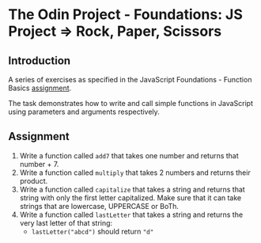 # The Odin Project - Foundations: JS Project &rArr; Rock, Paper, Scissors

## Introduction

A series of exercises as specified in the JavaScript Foundations - Function Basics
[assignment](https://www.theodinproject.com/lessons/foundations-function-basics#assignment).

The task demonstrates how to write and call simple functions in JavaScript using parameters and arguments respectively.

## Assignment

1. Write a function called `add7` that takes one number and returns that number + 7.
2. Write a function called `multiply` that takes 2 numbers and returns their product.
3. Write a function called `capitalize` that takes a string and returns that string with only the first letter capitalized. Make sure that it can take strings that are lowercase, UPPERCASE or BoTh.
4. Write a function called `lastLetter` that takes a string and returns the very last letter of that string:
    * `lastLetter("abcd")` should return `"d"`
